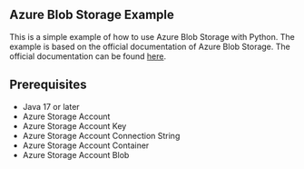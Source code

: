 ## Azure Blob Storage Example
This is a simple example of how to use Azure Blob Storage with Python. 
The example is based on the official documentation of Azure Blob Storage. 
The official documentation can be found [here](https://docs.microsoft.com/en-us/azure/storage/blobs/storage-quickstart-blobs-python).

## Prerequisites
- Java 17 or later
- Azure Storage Account
- Azure Storage Account Key
- Azure Storage Account Connection String
- Azure Storage Account Container
- Azure Storage Account Blob
